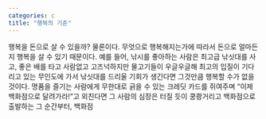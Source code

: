 ```yaml
---
categories: c
title: "행복의 기준"
---
```

행복을 돈으로 살 수 있을까? 물론이다. 무엇으로 행복해지는가에 따라서 돈으로 얼마든지 행복을 살 수 있기 때문이다. 예를 들어, 낚시를 좋아하는 사람은 최고급 낚싯대를 사고, 좋은 배를 타고 사람없고 고즈넉하지만 물고기들이 우글우글해 최고의 입질이 기다리고 있는 무인도에 가서 낚싯대를 드리울 기회가 생긴다면 그것만큼 행복할 수가 없을 것이다. 명품을 즐기는 사람에게 무한대로 긁을 수 있는 크레딧 카드를 쥐여주며 “이제 백화점으로 달려가라!”고 외친다면 그 사람의 심장은 터질 듯이 쿵쾅거리고 백화점으로 출발하는 그 순간부터, 백화점